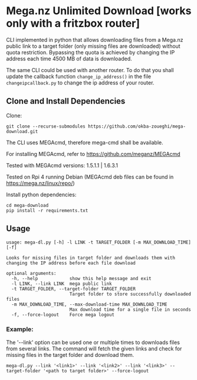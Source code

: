 # Mega.nz Unlimited Download [works only with a fritzbox router]

CLI implemented in python that allows downloading files from a Mega.nz public link to a target folder (only missing files are downloaded) without quota restriction.
Bypassing the quota is achieved by changing the IP address each time 4500 MB of data is downloaded.

The same CLI could be used with another router. To do that you shall update the callback function ```change_ip_address()``` in the file ```changeipcallback.py``` to change the ip address of your router.

## Clone and Install Dependencies

Clone:

```shell
git clone --recurse-submodules https://github.com/okba-zoueghi/mega-download.git
```

The CLI uses MEGAcmd, therefore mega-cmd shall be available.

For installing MEGAcmd, refer to https://github.com/meganz/MEGAcmd

Tested with MEGAcmd versions: 1.5.1.1 | 1.6.3.1

Tested on Rpi 4 running Debian (MEGAcmd deb files can be found in https://mega.nz/linux/repo/)

Install python dependencies:

```shell
cd mega-download
pip install -r requirements.txt
```

## Usage

```
usage: mega-dl.py [-h] -l LINK -t TARGET_FOLDER [-m MAX_DOWNLOAD_TIME] [-f]

Looks for missing files in target folder and downloads them with changing the IP address before each file download

optional arguments:
  -h, --help            show this help message and exit
  -l LINK, --link LINK  mega public link
  -t TARGET_FOLDER, --target-folder TARGET_FOLDER
                        Target folder to store successfully downloaded files
  -m MAX_DOWNLOAD_TIME, --max-download-time MAX_DOWNLOAD_TIME
                        Max download time for a single file in seconds
  -f, --force-logout    Force mega logout
```

### Example:

The '--link' option can be used one or multiple times to downloads files from several links.
The command will fetch the given links and check for missing files in the target folder and download them.

```shell
mega-dl.py --link '<link1>' --link '<link2>' --link '<link3>' --target-folder '<path to target folder>' --force-logout
```

